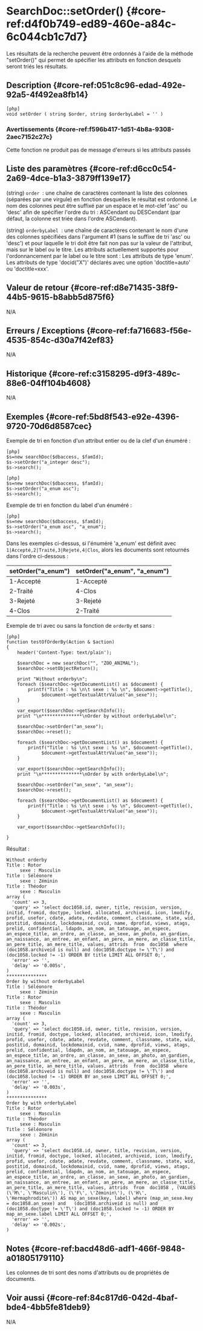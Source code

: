 # SearchDoc::setOrder() {#core-ref:d4f0b749-ed89-460e-a84c-6c044cb1c7d7}

<div class="short-description">
Les résultats de la recherche peuvent être ordonnés à l'aide de la méthode
"setOrder()" qui permet de spécifier les attributs en fonction desquels seront
triés les résultats.
</div>


## Description {#core-ref:051c8c96-edad-492e-92a5-4f492ea8fb14}

    [php]
    void setOrder ( string $order, string $orderbyLabel = '' )

### Avertissements {#core-ref:f596b417-1d51-4b8a-9308-2aec7152c27c}

Cette fonction ne produit pas de message d'erreurs si les attributs passés 

## Liste des paramètres {#core-ref:d6cc0c54-2a69-4dce-b1a3-3879ff139e17}

(string) `order` 
:    une chaîne de caractères contenant la liste des colonnes (séparées par une
    virgule) en fonction desquelles le résultat est ordonné. Le nom des 
    colonnes peut être suffixé par un espace et le mot-clef 'asc' ou 'desc' 
    afin de spécifier l'ordre du tri : ASCendant ou DESCendant (par défaut, la 
    colonne est triée dans l'ordre ASCendant).

(string) `orderbyLabel` 
:   une chaîne de caractères contenant le nom d'une des colonnes spécifiées dans
    l'argument #1 (sans le suffixe de tri 'asc' ou 'desc') et pour laquelle le 
    tri doit être fait non pas sur la valeur de l'attribut, mais sur le label 
    ou le titre. Les attributs actuellement supportés pour l'ordonnancement par 
    le label ou le titre sont : Les attributs de type 'enum'.  
    Les attributs de type 'docid("X")' déclarés avec une option 
    'doctitle=auto' ou 'doctitle=xxx'.

## Valeur de retour {#core-ref:d8e71435-38f9-44b5-9615-b8abb5d875f6}

N/A

## Erreurs / Exceptions {#core-ref:fa716683-f56e-4535-854c-d30a7f42ef83}

N/A

## Historique {#core-ref:c3158295-d9f3-489c-88e6-04ff104b4608}

N/A

## Exemples {#core-ref:5bd8f543-e92e-4396-9720-70d6d8587cec}

Exemple de tri en fonction d'un attribut entier ou de la clef d'un énuméré :

    [php]
    $s=new searchDoc($dbaccess, $famId);
    $s->setOrder("a_integer desc");
    $s->search();

    [php]
    $s=new searchDoc($dbaccess, $famId);
    $s->setOrder("a_enum asc");
    $s->search();

Exemple de tri en fonction du label d'un énuméré :

    [php]
    $s=new searchDoc($dbaccess, $famId);
    $s->setOrder("a_enum asc", "a_enum");
    $s->search();

Dans les exemples ci-dessus, si l'énuméré 'a_enum' est définit avec
`1|Accepté,2|Traité,3|Rejeté,4|Clos`, alors les documents sont retournés dans
l'ordre ci-dessous :


| setOrder("a_enum") | setOrder("a_enum", "a_enum") |
| ------------------ | ---------------------------- |
| 1-Accepté          | 1-Accepté                    |
| 2-Traité           | 4-Clos                       |
| 3-Rejeté           | 3-Rejeté                     |
| 4-Clos             | 2-Traité                     |


Exemple de tri avec ou sans la fonction de `orderBy` et sans :

    [php]
    function testOfOrderBy(Action & $action)
    {
        header('Content-Type: text/plain');
        
        $searchDoc = new searchDoc("", "ZOO_ANIMAL");
        $searchDoc->setObjectReturn();
        
        print "Without orderby\n";
        foreach ($searchDoc->getDocumentList() as $document) {
            printf("Title : %s \n\t sexe : %s \n", $document->getTitle(),
                 $document->getTextualAttrValue("an_sexe"));
        }
        
        var_export($searchDoc->getSearchInfo());
        print "\n***************\nOrder by without orderbyLabel\n";
        
        $searchDoc->setOrder("an_sexe");
        $searchDoc->reset();
        
        foreach ($searchDoc->getDocumentList() as $document) {
            printf("Title : %s \n\t sexe : %s \n", $document->getTitle(),
                 $document->getTextualAttrValue("an_sexe"));
        }
        
        var_export($searchDoc->getSearchInfo());
        print "\n***************\nOrder by with orderbyLabel\n";
        
        $searchDoc->setOrder("an_sexe", "an_sexe");
        $searchDoc->reset();
        
        foreach ($searchDoc->getDocumentList() as $document) {
            printf("Title : %s \n\t sexe : %s \n", $document->getTitle(),
                 $document->getTextualAttrValue("an_sexe"));
        }
        
        var_export($searchDoc->getSearchInfo());
        
    }

Résultat :

    Without orderby
    Title : Rotor 
         sexe : Masculin 
    Title : Séléonore 
         sexe : Zéminin 
    Title : Théodor 
         sexe : Masculin 
    array (
      'count' => 3,
      'query' => 'select doc1058.id, owner, title, revision, version, initid, fromid, doctype, locked, allocated, archiveid, icon, lmodify, profid, usefor, cdate, adate, revdate, comment, classname, state, wid, postitid, domainid, lockdomainid, cvid, name, dprofid, views, atags, prelid, confidential, ldapdn, an_nom, an_tatouage, an_espece, an_espece_title, an_ordre, an_classe, an_sexe, an_photo, an_gardien, an_naissance, an_entree, an_enfant, an_pere, an_mere, an_classe_title, an_pere_title, an_mere_title, values, attrids  from  doc1058  where   (doc1058.archiveid is null) and (doc1058.doctype != \'T\') and (doc1058.locked != -1) ORDER BY title LIMIT ALL OFFSET 0;',
      'error' => '',
      'delay' => '0.005s',
    )
    ***************
    Order by without orderbyLabel
    Title : Séléonore 
         sexe : Zéminin 
    Title : Rotor 
         sexe : Masculin 
    Title : Théodor 
         sexe : Masculin 
    array (
      'count' => 3,
      'query' => 'select doc1058.id, owner, title, revision, version, initid, fromid, doctype, locked, allocated, archiveid, icon, lmodify, profid, usefor, cdate, adate, revdate, comment, classname, state, wid, postitid, domainid, lockdomainid, cvid, name, dprofid, views, atags, prelid, confidential, ldapdn, an_nom, an_tatouage, an_espece, an_espece_title, an_ordre, an_classe, an_sexe, an_photo, an_gardien, an_naissance, an_entree, an_enfant, an_pere, an_mere, an_classe_title, an_pere_title, an_mere_title, values, attrids  from  doc1058  where   (doc1058.archiveid is null) and (doc1058.doctype != \'T\') and (doc1058.locked != -1) ORDER BY an_sexe LIMIT ALL OFFSET 0;',
      'error' => '',
      'delay' => '0.003s',
    )
    ***************
    Order by with orderbyLabel
    Title : Rotor 
         sexe : Masculin 
    Title : Théodor 
         sexe : Masculin 
    Title : Séléonore 
         sexe : Zéminin 
    array (
      'count' => 3,
      'query' => 'select doc1058.id, owner, title, revision, version, initid, fromid, doctype, locked, allocated, archiveid, icon, lmodify, profid, usefor, cdate, adate, revdate, comment, classname, state, wid, postitid, domainid, lockdomainid, cvid, name, dprofid, views, atags, prelid, confidential, ldapdn, an_nom, an_tatouage, an_espece, an_espece_title, an_ordre, an_classe, an_sexe, an_photo, an_gardien, an_naissance, an_entree, an_enfant, an_pere, an_mere, an_classe_title, an_pere_title, an_mere_title, values, attrids  from  doc1058 , (VALUES (\'M\', \'Masculin\'), (\'F\', \'Zéminin\'), (\'H\', \'Hermaphrodite\')) AS map_an_sexe(key, label) where (map_an_sexe.key = doc1058.an_sexe) and   (doc1058.archiveid is null) and (doc1058.doctype != \'T\') and (doc1058.locked != -1) ORDER BY map_an_sexe.label LIMIT ALL OFFSET 0;',
      'error' => '',
      'delay' => '0.002s',
    )

## Notes {#core-ref:bacd48d6-adf1-466f-9848-a01805179110}

Les colonnes de tri sont des noms d'attributs ou de propriétés de documents.

## Voir aussi {#core-ref:84c817d6-042d-4baf-bde4-4bb5fe81deb9}

N/A
